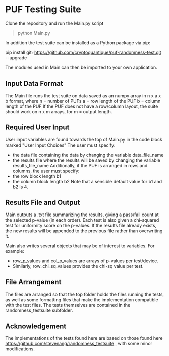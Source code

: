 # PUF Testing Suite

Clone the repository and run the Main.py script
> python Main.py

In addition the test suite can be installed as a Python package via pip:

pip install git+https://github.com/cryptoquantique/puf-randomness-test.git --upgrade

The modules used in Main can then be imported to your own application.

## Input Data Format
The Main file runs the test suite on data saved as an numpy array in n x a x b format, where
n = number of PUFs
a = row length of the PUF
b = column length of the PUF
If the PUF does not have a row/column layout, the suite should work on n x m arrays, for m = output length.

## Required User Input
User input variables are found towards the top of Main.py in the code block marked "User Input Choices"
The user must specify:
* the data file containing the data by changing the variable data_file_name
* the results file where the results will be saved by changing the variable results_file_name
Additionally, if the PUF is arranged in rows and columns, the user must specify:
* the row block length b1
* the column block length b2
Note that a sensible default value for b1 and b2 is 4.

## Results File and Output
Main outputs a .txt file summarizing the results, giving a pass/fail count at the selected p-value (in each order).
Each test is also given a chi-squared test for uniformity score on the p-values.
If the results file already exists, the new results will be appended to the previous file rather than overwriting it.

Main also writes several objects that may be of interest to variables. For example:
* row_p_values and col_p_values are arrays of p-values per test/device.
* Similarly, row_chi_sq_values provides the chi-sq value per test.

## File Arrangement
The files are arranged so that the top folder holds the files running the tests, as well as some formatting files that make the implementation compatible with the test files.
The tests themselves are contained in the randomness_testsuite subfolder.

## Acknowledgement
The implementations of the tests found here are based on those found here https://github.com/stevenang/randomness_testsuite , with some minor modifications.
